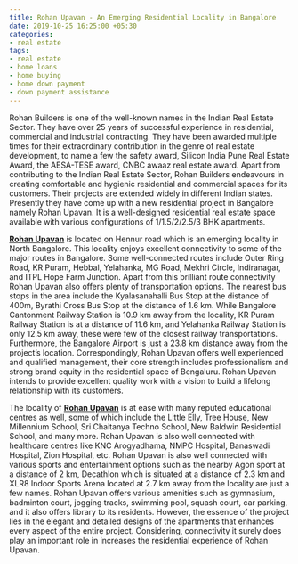 ```yaml
---
title: Rohan Upavan - An Emerging Residential Locality in Bangalore
date: 2019-10-25 16:25:00 +05:30
categories:
- real estate
tags:
- real estate
- home loans
- home buying
- home down payment
- down payment assistance
---
```


Rohan Builders is one of the well-known names in the Indian Real Estate Sector. They have over 25 years of successful experience in residential, commercial and industrial contracting. They have been awarded multiple times for their extraordinary contribution in the genre of real estate development, to name a few the safety award, Silicon India Pune Real Estate Award, the AESA-TESE award, CNBC awaaz real estate award. Apart from contributing to the Indian Real Estate Sector, Rohan Builders endeavours in creating comfortable and hygienic residential and commercial spaces for its customers. Their projects are extended widely in different Indian states. Presently they have come up with a new residential project in Bangalore namely Rohan Upavan. It is a well-designed residential real estate space available with various configurations of 1/1.5/2/2.5/3 BHK apartments. 

**[Rohan Upavan](https://homecapital.in/property/75/rohan-upavan-1-bhk)** is located on Hennur road which is an emerging locality in North Bangalore. This locality enjoys excellent connectivity to some of the major routes in Bangalore. Some well-connected routes include Outer Ring Road, KR Puram, Hebbal, Yelahanka, MG Road, Mekhri Circle, Indiranagar, and ITPL  Hope Farm Junction. Apart from this brilliant route connectivity Rohan Upavan also offers plenty of transportation options. The nearest bus stops in the area include the Kyalasanahalli Bus Stop at the distance of 400m, Byrathi Cross Bus Stop at the distance of 1.6 km. While Bangalore Cantonment Railway Station is 10.9 km away from the locality, KR Puram Railway Station is at a distance of 11.6 km, and Yelahanka Railway Station is only 12.5 km away, these were few of the closest railway transportations. Furthermore, the Bangalore Airport is just a 23.8 km distance away from the project’s location. Correspondingly, Rohan Upavan offers well experienced and qualified management, their core strength includes professionalism and strong brand equity in the residential space of Bengaluru. Rohan Upavan intends to provide excellent quality work with a vision to build a lifelong relationship with its customers.

The locality of [**Rohan Upavan**](https://homecapital.in/property/75/rohan-upavan-1-bhk) is at ease with many reputed educational centres as well, some of which include the Little Elly, Tree House, New Millennium School, Sri Chaitanya Techno School, New Baldwin Residential School, and many more. Rohan Upavan is also well connected with healthcare centres like KNC Arogyadhama, NMPC Hospital, Banaswadi Hospital, Zion Hospital, etc. Rohan Upavan is also well connected with various sports and entertainment options such as the nearby Agon sport at a distance of 2 km, Decathlon which is situated at a distance of 2.3 km and XLR8 Indoor Sports Arena located at 2.7 km away from the locality are just a few names. Rohan Upavan offers various amenities such as gymnasium, badminton court, jogging tracks, swimming pool, squash court, car parking, and it also offers library to its residents. However, the essence of the project lies in the elegant and detailed designs of the apartments that enhances every aspect of the entire project. Considering, connectivity it surely does play an important role in increases the residential experience of Rohan Upavan.

